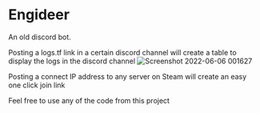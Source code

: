 # Engideer
An old discord bot.

Posting a logs.tf link in a certain discord channel will create a table to display the logs in the discord channel ![Screenshot 2022-06-06 001627](https://user-images.githubusercontent.com/48807848/172114717-6ee53608-fc2b-49d4-84e0-89a8ef8dc141.png)

Posting a connect IP address to any server on Steam will create an easy one click join link

Feel free to use any of the code from this project
